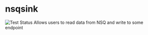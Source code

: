 # nsqsink
![Test Status](https://github.com/nyelonong/nsqsink/actions/workflows/test.yml/badge.svg)
Allows users to read data from NSQ and write to some endpoint
